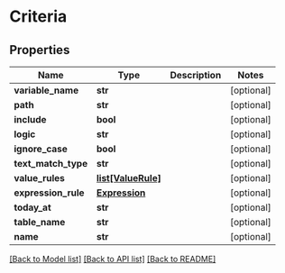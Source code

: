 # Criteria

## Properties
Name | Type | Description | Notes
------------ | ------------- | ------------- | -------------
**variable_name** | **str** |  | [optional] 
**path** | **str** |  | [optional] 
**include** | **bool** |  | [optional] 
**logic** | **str** |  | [optional] 
**ignore_case** | **bool** |  | [optional] 
**text_match_type** | **str** |  | [optional] 
**value_rules** | [**list[ValueRule]**](ValueRule.md) |  | [optional] 
**expression_rule** | [**Expression**](Expression.md) |  | [optional] 
**today_at** | **str** |  | [optional] 
**table_name** | **str** |  | [optional] 
**name** | **str** |  | [optional] 

[[Back to Model list]](../README.md#documentation-for-models) [[Back to API list]](../README.md#documentation-for-api-endpoints) [[Back to README]](../README.md)


